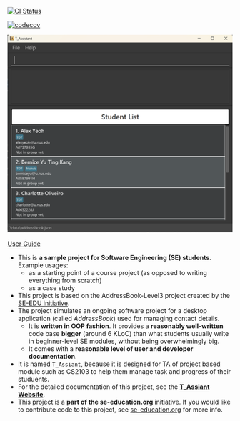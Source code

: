 [![CI Status](https://github.com/AY2425S1-CS2103-F12-2/tp/workflows/Java%20CI/badge.svg)](https://github.com/AY2425S1-CS2103-F12-2/tp/actions)

[![codecov](https://codecov.io/github/AY2425S1-CS2103-F12-2/tp/graph/badge.svg?token=XKNL459MKH)](https://codecov.io/github/AY2425S1-CS2103-F12-2/tp)

![Ui](docs/images/Ui.png)

[User Guide](https://ay2425s1-cs2103-f12-2.github.io/tp/)


* This is **a sample project for Software Engineering (SE) students**.<br>
  Example usages:
  * as a starting point of a course project (as opposed to writing everything from scratch)
  * as a case study
* This project is based on the AddressBook-Level3 project created by the [SE-EDU initiative](https://se-education.org).
* The project simulates an ongoing software project for a desktop application (called _AddressBook_) used for managing contact details.
  * It is **written in OOP fashion**. It provides a **reasonably well-written** code base **bigger** (around 6 KLoC) than what students usually write in beginner-level SE modules, without being overwhelmingly big.
  * It comes with a **reasonable level of user and developer documentation**.
* It is named `T_Assiant`, because it is designed for TA of project based module such as CS2103 to help them manage task and progress of their studuents.
* For the detailed documentation of this project, see the **[T_Assiant Website](https://se-education.org/addressbook-level3)**.
* This project is a **part of the se-education.org** initiative. If you would like to contribute code to this project, see [se-education.org](https://se-education.org/#contributing-to-se-edu) for more info.
